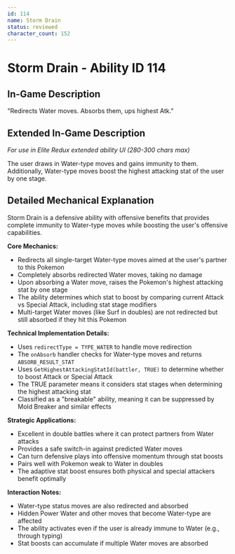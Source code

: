 ```yaml
---
id: 114
name: Storm Drain
status: reviewed
character_count: 152
---
```


# Storm Drain - Ability ID 114

## In-Game Description
"Redirects Water moves. Absorbs them, ups highest Atk."

## Extended In-Game Description
*For use in Elite Redux extended ability UI (280-300 chars max)*

The user draws in Water-type moves and gains immunity to them. Additionally, Water-type moves boost the highest attacking stat of the user by one stage.

## Detailed Mechanical Explanation

Storm Drain is a defensive ability with offensive benefits that provides complete immunity to Water-type moves while boosting the user's offensive capabilities.

**Core Mechanics:**
- Redirects all single-target Water-type moves aimed at the user's partner to this Pokemon
- Completely absorbs redirected Water moves, taking no damage
- Upon absorbing a Water move, raises the Pokemon's highest attacking stat by one stage
- The ability determines which stat to boost by comparing current Attack vs Special Attack, including stat stage modifiers
- Multi-target Water moves (like Surf in doubles) are not redirected but still absorbed if they hit this Pokemon

**Technical Implementation Details:**
- Uses `redirectType = TYPE_WATER` to handle move redirection
- The `onAbsorb` handler checks for Water-type moves and returns `ABSORB_RESULT_STAT`
- Uses `GetHighestAttackingStatId(battler, TRUE)` to determine whether to boost Attack or Special Attack
- The TRUE parameter means it considers stat stages when determining the highest attacking stat
- Classified as a "breakable" ability, meaning it can be suppressed by Mold Breaker and similar effects

**Strategic Applications:**
- Excellent in double battles where it can protect partners from Water attacks
- Provides a safe switch-in against predicted Water moves
- Can turn defensive plays into offensive momentum through stat boosts
- Pairs well with Pokemon weak to Water in doubles
- The adaptive stat boost ensures both physical and special attackers benefit optimally

**Interaction Notes:**
- Water-type status moves are also redirected and absorbed
- Hidden Power Water and other moves that become Water-type are affected
- The ability activates even if the user is already immune to Water (e.g., through typing)
- Stat boosts can accumulate if multiple Water moves are absorbed